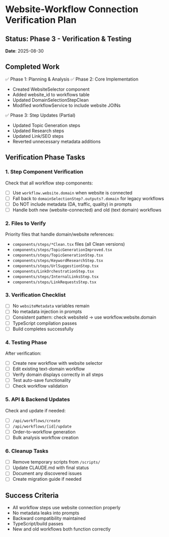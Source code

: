 # Website-Workflow Connection Verification Plan

## Status: Phase 3 - Verification & Testing
**Date**: 2025-08-30

## Completed Work
✅ Phase 1: Planning & Analysis
✅ Phase 2: Core Implementation
- Created WebsiteSelector component
- Added website_id to workflows table
- Updated DomainSelectionStepClean
- Modified workflowService to include website JOINs

✅ Phase 3: Step Updates (Partial)
- Updated Topic Generation steps
- Updated Research steps  
- Updated Link/SEO steps
- Reverted unnecessary metadata additions

## Verification Phase Tasks

### 1. Step Component Verification
Check that all workflow step components:
- [ ] Use `workflow.website.domain` when website is connected
- [ ] Fall back to `domainSelectionStep?.outputs?.domain` for legacy workflows
- [ ] Do NOT include metadata (DA, traffic, quality) in prompts
- [ ] Handle both new (website-connected) and old (text domain) workflows

### 2. Files to Verify
Priority files that handle domain/website references:
- `components/steps/*Clean.tsx` files (all Clean versions)
- `components/steps/TopicGenerationImproved.tsx`
- `components/steps/TopicGenerationStep.tsx`
- `components/steps/KeywordResearchStep.tsx`
- `components/steps/UrlSuggestionStep.tsx`
- `components/LinkOrchestrationStep.tsx`
- `components/steps/InternalLinksStep.tsx`
- `components/steps/LinkRequestsStep.tsx`

### 3. Verification Checklist
- [ ] No `websiteMetadata` variables remain
- [ ] No metadata injection in prompts
- [ ] Consistent pattern: check websiteId → use workflow.website.domain
- [ ] TypeScript compilation passes
- [ ] Build completes successfully

### 4. Testing Phase
After verification:
- [ ] Create new workflow with website selector
- [ ] Edit existing text-domain workflow
- [ ] Verify domain displays correctly in all steps
- [ ] Test auto-save functionality
- [ ] Check workflow validation

### 5. API & Backend Updates
Check and update if needed:
- [ ] `/api/workflows/create`
- [ ] `/api/workflows/[id]/update`
- [ ] Order-to-workflow generation
- [ ] Bulk analysis workflow creation

### 6. Cleanup Tasks
- [ ] Remove temporary scripts from `/scripts/`
- [ ] Update CLAUDE.md with final status
- [ ] Document any discovered issues
- [ ] Create migration guide if needed

## Success Criteria
- All workflow steps use website connection properly
- No metadata leaks into prompts
- Backward compatibility maintained
- TypeScript/build passes
- New and old workflows both function correctly
